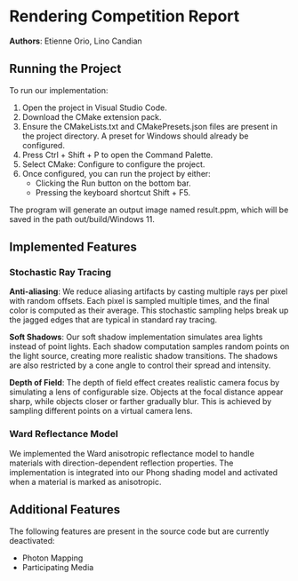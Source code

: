 # Rendering Competition Report

**Authors**: Etienne Orio, Lino Candian

## Running the Project

To run our implementation:

1. Open the project in Visual Studio Code.
2. Download the CMake extension pack.
3. Ensure the CMakeLists.txt and CMakePresets.json files are present in the project directory. A preset for Windows should already be configured.
4. Press Ctrl + Shift + P to open the Command Palette.
5. Select CMake: Configure to configure the project.
6. Once configured, you can run the project by either:
   - Clicking the Run button on the bottom bar.
   - Pressing the keyboard shortcut Shift + F5.

The program will generate an output image named result.ppm, which will be saved in the path out/build/Windows 11.

## Implemented Features

### Stochastic Ray Tracing

**Anti-aliasing**: We reduce aliasing artifacts by casting multiple rays per pixel with random offsets. Each pixel is sampled multiple times, and the final color is computed as their average. This stochastic sampling helps break up the jagged edges that are typical in standard ray tracing.

**Soft Shadows**: Our soft shadow implementation simulates area lights instead of point lights. Each shadow computation samples random points on the light source, creating more realistic shadow transitions. The shadows are also restricted by a cone angle to control their spread and intensity.

**Depth of Field**: The depth of field effect creates realistic camera focus by simulating a lens of configurable size. Objects at the focal distance appear sharp, while objects closer or farther gradually blur. This is achieved by sampling different points on a virtual camera lens.

### Ward Reflectance Model

We implemented the Ward anisotropic reflectance model to handle materials with direction-dependent reflection properties. The implementation is integrated into our Phong shading model and activated when a material is marked as anisotropic.

## Additional Features

The following features are present in the source code but are currently deactivated:

- Photon Mapping
- Participating Media
